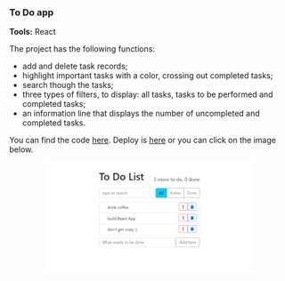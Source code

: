 ### To Do app

<p><strong>Tools:</strong> React</p>
<p>The project has the following functions:</p>
<ul>
<li>add and delete task records;</li>
<li>highlight important tasks with a color, crossing out completed tasks;</li>
<li>search though the tasks;</li>
<li>three types of filters, to display: all tasks, tasks to be performed and completed tasks;</li>
<li>an information line that displays the number of uncompleted and completed tasks.</li>
</ul>

<p>You can find the code <a href="https://github.com/confesssa/todo-list">here</a>. Deploy is <a href="https://confesssa.github.io/todo-list/?target=_blank">here</a> or you can click on the image below.</p>
<p align="center">
<a href="https://confesssa.github.io/todo-list/?target=_blank">
<img width="75%" src ="./Screenshot.png"></a>
</p>

